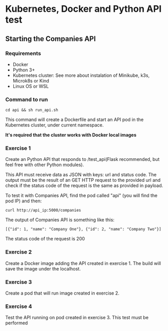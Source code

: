 # Kubernetes, Docker and Python API test

## Starting the Companies API

### Requirements

- Docker
- Python 3+
- Kubernetes cluster:  See more about instalation of Minikube, k3s, Microk8s or Kind
- Linux OS or WSL

### Command to run

`cd api && sh run_api.sh`

This command will create a Dockerfile and start an API pod in the Kubernetes cluster, under current namespace.

**It's required that the cluster works with Docker local images**

### Exercise 1

Create an Python API that responds to /test_api(Flask recommended, but feel free with other Python modules).

This API must receive data as JSON with keys: url and status code. The output must be the result of an GET HTTP request to the provided url and check if the status code of the request is the same as provided in payload.

To test it with Companies API, find the pod called "api" (you will find the pod IP) and then:

`curl http://api_ip:5000/companies`

The output of Companies API is something like this:

`[{"id": 1, "name": "Company One"}, {"id": 2, "name": "Company Two"}]`

The status code of the request is 200

### Exercise 2

Create a Docker image adding the API created in exercise 1. The build will save the image under the localhost.

### Exercise 3

Create a pod that will run image created in exercise 2.

### Exercise 4

Test the API running on pod created in exercise 3. This test must be performed 
